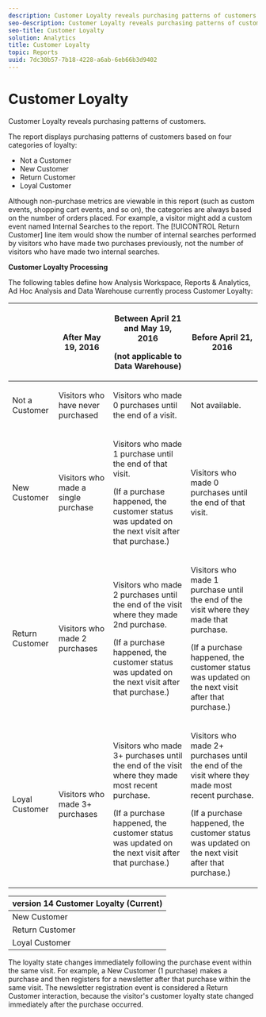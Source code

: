 ```yaml
---
description: Customer Loyalty reveals purchasing patterns of customers.
seo-description: Customer Loyalty reveals purchasing patterns of customers.
seo-title: Customer Loyalty
solution: Analytics
title: Customer Loyalty
topic: Reports
uuid: 7dc30b57-7b18-4228-a6ab-6eb66b3d9402
---
```


# Customer Loyalty

Customer Loyalty reveals purchasing patterns of customers.

The report displays purchasing patterns of customers based on four categories of loyalty:

* Not a Customer 
* New Customer 
* Return Customer 
* Loyal Customer

Although non-purchase metrics are viewable in this report (such as custom events, shopping cart events, and so on), the categories are always based on the number of orders placed. For example, a visitor might add a custom event named Internal Searches to the report. The [!UICONTROL Return Customer] line item would show the number of internal searches performed by visitors who have made two purchases previously, not the number of visitors who have made two internal searches.

**Customer Loyalty Processing**

The following tables define how Analysis Workspace, Reports & Analytics, Ad Hoc Analysis and Data Warehouse currently process Customer Loyalty: 

<table id="table_E6A5CA96BE5C47F29F09688A4D41BC60"> 
 <thead> 
  <tr> 
   <th colname="col1" class="entry"> </th> 
   <th colname="col2" class="entry"> <p>After May 19, 2016 </p> </th> 
   <th colname="col3" class="entry"> <p>Between April 21 and May 19, 2016 </p> <p>(not applicable to Data Warehouse) </p> </th> 
   <th colname="col4" class="entry"> <p>Before April 21, 2016 </p> </th> 
  </tr>
 </thead>
 <tbody> 
  <tr> 
   <td colname="col1"> <p>Not a Customer </p> </td> 
   <td colname="col2"> <p>Visitors who have never purchased </p> </td> 
   <td colname="col3"> <p>Visitors who made 0 purchases until the end of a visit. </p> </td> 
   <td colname="col4"> <p>Not available. </p> </td> 
  </tr> 
  <tr> 
   <td colname="col1"> <p>New Customer </p> </td> 
   <td colname="col2"> <p>Visitors who made a single purchase </p> </td> 
   <td colname="col3"> <p>Visitors who made 1 purchase until the end of that visit. </p> <p>(If a purchase happened, the customer status was updated on the next visit after that purchase.) </p> </td> 
   <td colname="col4"> <p>Visitors who made 0 purchases until the end of that visit. </p> </td> 
  </tr> 
  <tr> 
   <td colname="col1"> <p>Return Customer </p> </td> 
   <td colname="col2"> <p>Visitors who made 2 purchases </p> </td> 
   <td colname="col3"> <p>Visitors who made 2 purchases until the end of the visit where they made 2nd purchase. </p> <p>(If a purchase happened, the customer status was updated on the next visit after that purchase.) </p> </td> 
   <td colname="col4"> <p>Visitors who made 1 purchase until the end of the visit where they made that purchase. </p> <p>(If a purchase happened, the customer status was updated on the next visit after that purchase.) </p> </td> 
  </tr> 
  <tr> 
   <td colname="col1"> <p>Loyal Customer </p> </td> 
   <td colname="col2"> <p>Visitors who made 3+ purchases </p> </td> 
   <td colname="col3"> <p>Visitors who made 3+ purchases until the end of the visit where they made most recent purchase. </p> <p>(If a purchase happened, the customer status was updated on the next visit after that purchase.) </p> </td> 
   <td colname="col4"> <p>Visitors who made 2+ purchases until the end of the visit where they made most recent purchase. </p> <p>(If a purchase happened, the customer status was updated on the next visit after that purchase.) </p> </td> 
  </tr> 
 </tbody> 
</table>

|  version 14 Customer Loyalty (Current)  |
|---|
|  New Customer  | 1 visit and 1 purchase  |
|  Return Customer  | More than 1 visit and 2 purchases  |
|  Loyal Customer  | More than 1 visit and 3+ purchases  |

The loyalty state changes immediately following the purchase event within the same visit. For example, a New Customer (1 purchase) makes a purchase and then registers for a newsletter after that purchase within the same visit. The newsletter registration event is considered a Return Customer interaction, because the visitor's customer loyalty state changed immediately after the purchase occurred. 
